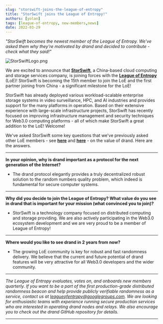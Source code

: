 ```yaml
---
slug: "storswift-joins-the-league-of-entropy"
title: "StorSwift joins the League of Entropy!"
authors: [yolan]
tags: [league-of-entropy, new-members,news]
date: 2022-03-29
---
```


*"StorSwift becomes the newest member of the League of Entropy. We've asked them why they're motivated by drand and decided to contribute - check what they said!"*

<!-- truncate -->

![StorSwiftLogo.png](/img/StorSwiftLogo.png)

We are excited to announce that [**StorSwift**](https://storswift.com/), a China-based cloud computing and storage services company, is joining forces with the [**League of Entropy**](https://leagueofentropy.com/) (LoE)! StorSwift is becoming the 15th member to join the LoE and the first partner joining from China - a significant milestone for the LoE!

StorSwift has already deployed various workload-scalable enterprise storage systems in video surveillance, HPC, and AI industries and provides support for the many platforms in operation. Based on their extensive experience with large-scale infrastructure projects, StorSwift has recently focused on improving infrastructure management and security techniques for Web3.0 computing platforms - all of which make StorSwift a great addition to the LoE! Welcome!

We've asked StorSwift some key questions that we've previously asked other LoE members - see [**here**](/blog/the-value-of-drand-part-1-of-2) and [**here**](/blog/the-value-of-drand-part-2-of-2) - on the value of drand. Here are the answers.

---

**In your opinion, why is drand important as a protocol for the next generation of the Internet?**

- The drand protocol elegantly provides a truly decentralized robust solution to the random numbers quality problem, which indeed is fundamental for secure computer systems.

---

**Why did you decide to join the League of Entropy? What value do you see in drand that is important for your mission (what convinced you to join)?**

- StorSwift is a technology company focused on distributed computing and storage providing. We are also actively participating in the Web3.0 ecosystem development and we are very proud to be a member of League of Entropy!

---

**Where would you like to see drand in 2 years from now?**

- The growing LoE community is key for robust and fast randomness delivery. We believe that the current and future potential of drand features will be very attractive for all Web3.0 developers and the wider community.

---

*The League of Entropy evaluates, votes on, and onboards new members quarterly. If you want to be a part of the first production-grade distributed randomness beacon and help provide publicly verifiable randomness as a service, contact us at [leagueofentropy@googlegroups.com](mailto:leagueofentropy@googlegroups.com). We are looking for enthusiastic teams with experience running secure production services who are interested in operating drand nodes and relays. We also encourage you to check out the drand GitHub repository for details.*

---
